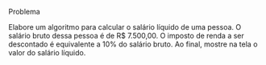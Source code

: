 Problema

Elabore um algoritmo para calcular o salário líquido de uma pessoa.
O salário  bruto dessa pessoa é de R$ 7.500,00.
O imposto de renda a ser descontado é equivalente a 10% do salário bruto.
Ao final, mostre na tela o valor do salário líquido.
